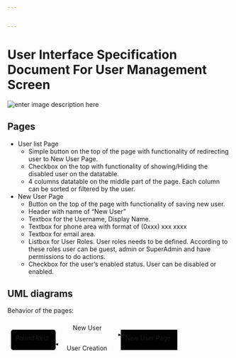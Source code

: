 ```yaml
---


---
```


<h1 id="user-interface-specification-document-for-user-management-screen">User Interface Specification Document For User Management Screen</h1>
<p><img src="https://lists.office.com/Images/969df1bb-97b6-44ef-9108-dc18a5fd96c2/298428f6-6729-4501-a9de-dcaf554877fe/T1RGZ5H7YQMWKPQXFLFIUG5UQ1/c2f1cb7e-5022-433a-93a2-1ac0b6ec1015" alt="enter image description here"></p>
<h2 id="pages">Pages</h2>
<ul>
<li>User list Page
<ul>
<li>Simple button on the top of the page with functionality of redirecting user to New User Page.</li>
<li>Checkbox on the top with functionality of showing/Hiding the disabled user on the datatable.</li>
<li>4 columns datatable on the middle part of the page. Each column can be sorted or filtered by the user.</li>
</ul>
</li>
<li>New User Page
<ul>
<li>Button on the top of the page with functionality of saving new user.</li>
<li>Header with name of “New User”</li>
<li>Textbox for the Username, Display Name.</li>
<li>Textbox for phone area with format of (0xxx) xxx xxxx</li>
<li>Textbox for email area.</li>
<li>Listbox for User Roles. User roles needs to be defined. According to these roles user can be guest, admin or SuperAdmin and have permissions to do actions.</li>
<li>Checkbox for the user’s enabled status. User can be disabled or enabled.</li>
</ul>
</li>
</ul>
<h2 id="uml-diagrams">UML diagrams</h2>
<p>Behavior of the pages:</p>
<div class="mermaid"><svg xmlns="http://www.w3.org/2000/svg" id="mermaid-svg-l1vnFViX0W5oaCs8" width="100%" style="max-width: 391.515625px;" viewBox="0 0 391.515625 88"><g transform="translate(-12, -12)"><g class="output"><g class="clusters"></g><g class="edgePaths"><g class="edgePath" style="opacity: 1;"><path class="path" d="M120.8125,46.6463283958399L194.3515625,33L267.890625,45.31437347136113" marker-end="url(#arrowhead1291)" style="fill:none"></path><defs><marker id="arrowhead1291" viewBox="0 0 10 10" refX="9" refY="5" markerUnits="strokeWidth" markerWidth="8" markerHeight="6" orient="auto"><path d="M 0 0 L 10 5 L 0 10 z" class="arrowheadPath" style="stroke-width: 1; stroke-dasharray: 1, 0;"></path></marker></defs></g><g class="edgePath" style="opacity: 1;"><path class="path" d="M267.890625,66.68562652863888L194.3515625,79L120.8125,65.3536716041601" marker-end="url(#arrowhead1292)" style="fill:none"></path><defs><marker id="arrowhead1292" viewBox="0 0 10 10" refX="9" refY="5" markerUnits="strokeWidth" markerWidth="8" markerHeight="6" orient="auto"><path d="M 0 0 L 10 5 L 0 10 z" class="arrowheadPath" style="stroke-width: 1; stroke-dasharray: 1, 0;"></path></marker></defs></g></g><g class="edgeLabels"><g class="edgeLabel" transform="translate(194.3515625,33)" style="opacity: 1;"><g transform="translate(-34.796875,-13)" class="label"><foreignObject width="69.59375" height="26"><div xmlns="http://www.w3.org/1999/xhtml" style="display: inline-block; white-space: nowrap;"><span class="edgeLabel">New User</span></div></foreignObject></g></g><g class="edgeLabel" transform="translate(194.3515625,79)" style="opacity: 1;"><g transform="translate(-48.5390625,-13)" class="label"><foreignObject width="97.078125" height="26"><div xmlns="http://www.w3.org/1999/xhtml" style="display: inline-block; white-space: nowrap;"><span class="edgeLabel">User Creation</span></div></foreignObject></g></g></g><g class="nodes"><g class="node" id="A" transform="translate(70.40625,56)" style="opacity: 1;"><rect rx="5" ry="5" x="-50.40625" y="-23" width="100.8125" height="46"></rect><g class="label" transform="translate(0,0)"><g transform="translate(-40.40625,-13)"><foreignObject width="80.8125" height="26"><div xmlns="http://www.w3.org/1999/xhtml" style="display: inline-block; white-space: nowrap;">Round Rect</div></foreignObject></g></g></g><g class="node" id="B" transform="translate(331.703125,56)" style="opacity: 1;"><rect rx="0" ry="0" x="-63.8125" y="-23" width="127.625" height="46"></rect><g class="label" transform="translate(0,0)"><g transform="translate(-53.8125,-13)"><foreignObject width="107.625" height="26"><div xmlns="http://www.w3.org/1999/xhtml" style="display: inline-block; white-space: nowrap;">New User Page</div></foreignObject></g></g></g></g></g></g></svg></div>

